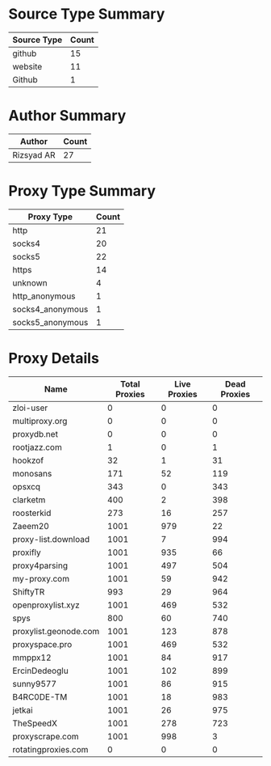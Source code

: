 # Source Type Summary

| Source Type | Count |
|-------------|-------|
| github | 15 |
| website | 11 |
| Github | 1 |


# Author Summary

| Author | Count |
|--------|-------|
| Rizsyad AR | 27 |


# Proxy Type Summary

| Proxy Type | Count |
|------------|-------|
| http | 21 |
| socks4 | 20 |
| socks5 | 22 |
| https | 14 |
| unknown | 4 |
| http_anonymous | 1 |
| socks4_anonymous | 1 |
| socks5_anonymous | 1 |


# Proxy Details

| Name | Total Proxies | Live Proxies | Dead Proxies |
|------|---------------|--------------|---------------|
| zloi-user | 0 | 0 | 0 |
| multiproxy.org | 0 | 0 | 0 |
| proxydb.net | 0 | 0 | 0 |
| rootjazz.com | 1 | 0 | 1 |
| hookzof | 32 | 1 | 31 |
| monosans | 171 | 52 | 119 |
| opsxcq | 343 | 0 | 343 |
| clarketm | 400 | 2 | 398 |
| roosterkid | 273 | 16 | 257 |
| Zaeem20 | 1001 | 979 | 22 |
| proxy-list.download | 1001 | 7 | 994 |
| proxifly | 1001 | 935 | 66 |
| proxy4parsing | 1001 | 497 | 504 |
| my-proxy.com | 1001 | 59 | 942 |
| ShiftyTR | 993 | 29 | 964 |
| openproxylist.xyz | 1001 | 469 | 532 |
| spys | 800 | 60 | 740 |
| proxylist.geonode.com | 1001 | 123 | 878 |
| proxyspace.pro | 1001 | 469 | 532 |
| mmppx12 | 1001 | 84 | 917 |
| ErcinDedeoglu | 1001 | 102 | 899 |
| sunny9577 | 1001 | 86 | 915 |
| B4RC0DE-TM | 1001 | 18 | 983 |
| jetkai | 1001 | 26 | 975 |
| TheSpeedX | 1001 | 278 | 723 |
| proxyscrape.com | 1001 | 998 | 3 |
| rotatingproxies.com | 0 | 0 | 0 |
